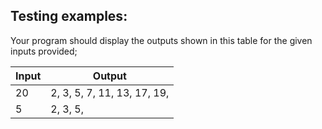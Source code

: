 ## Testing examples:

Your program should display the outputs shown in this table for the given inputs provided;

| Input     | Output                      |
| --------- | --------------------------- |
| 20        | 2, 3, 5, 7, 11, 13, 17, 19, |
| 5         | 2, 3, 5,                    |

